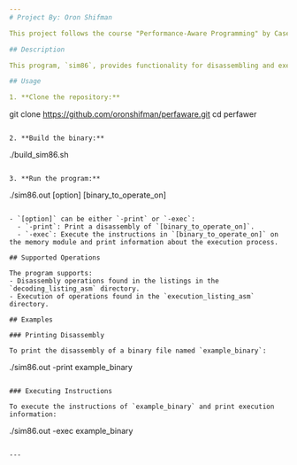```yaml
---
# Project By: Oron Shifman

This project follows the course "Performance-Aware Programming" by Casey Muratori.

## Description

This program, `sim86`, provides functionality for disassembling and executing x86 assembly instructions.

## Usage

1. **Clone the repository:**
   ```
   git clone https://github.com/oronshifman/perfaware.git
   cd perfawer
   ```

2. **Build the binary:**
   ```
   ./build_sim86.sh
   ```

3. **Run the program:**
   ```
   ./sim86.out [option] [binary_to_operate_on]
   ```

   - `[option]` can be either `-print` or `-exec`:
     - `-print`: Print a disassembly of `[binary_to_operate_on]`.
     - `-exec`: Execute the instructions in `[binary_to_operate_on]` on the memory module and print information about the execution process.

## Supported Operations

The program supports:
- Disassembly operations found in the listings in the `decoding_listing_asm` directory.
- Execution of operations found in the `execution_listing_asm` directory.

## Examples

### Printing Disassembly

To print the disassembly of a binary file named `example_binary`:
```
./sim86.out -print example_binary
```

### Executing Instructions

To execute the instructions of `example_binary` and print execution information:
```
./sim86.out -exec example_binary
```

---
```

